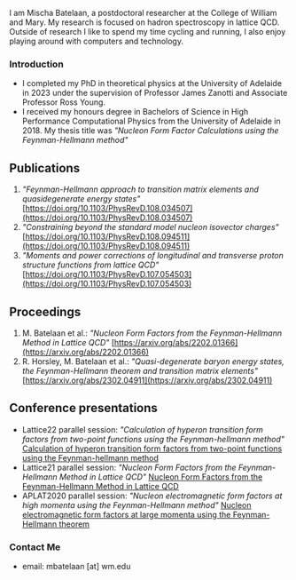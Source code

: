 I am Mischa Batelaan, a postdoctoral researcher at the College of William and Mary. My research is focused on hadron spectroscopy in lattice QCD.
Outside of research I like to spend my time cycling and running, I also enjoy playing around with computers and technology.

### Introduction
- I completed my PhD in theoretical physics at the University of Adelaide in 2023 under the supervision of Professor James Zanotti and Associate Professor Ross Young.
- I received my honours degree in Bachelors of Science in High Performance Computational Physics from the University of Adelaide in 2018. My thesis title was _"Nucleon Form Factor Calculations using the Feynman-Hellmann method"_


## Publications
1. _"Feynman-Hellmann approach to transition matrix elements and quasidegenerate energy states"_ [https://doi.org/10.1103/PhysRevD.108.034507](https://doi.org/10.1103/PhysRevD.108.034507)
2. _"Constraining beyond the standard model nucleon isovector charges"_ [https://doi.org/10.1103/PhysRevD.108.094511](https://doi.org/10.1103/PhysRevD.108.094511)
3. _"Moments and power corrections of longitudinal and transverse proton structure functions from lattice QCD"_ [https://doi.org/10.1103/PhysRevD.107.054503](https://doi.org/10.1103/PhysRevD.107.054503)

## Proceedings
1. M. Batelaan et al.: _"Nucleon Form Factors from the Feynman-Hellmann Method in Lattice QCD"_ [https://arxiv.org/abs/2202.01366](https://arxiv.org/abs/2202.01366)
2. R. Horsley, M. Batelaan et al.: _"Quasi-degenerate baryon energy states, the Feynman-Hellmann theorem and transition matrix elements"_  [https://arxiv.org/abs/2302.04911](https://arxiv.org/abs/2302.04911)

## Conference presentations
- Lattice22 parallel session: _"Calculation of hyperon transition form factors from two-point functions using the Feynman-hellmann method"_ [Calculation of hyperon transition form factors from two-point functions using the Feynman-hellmann method](https://indico.hiskp.uni-bonn.de/event/40/contributions/531/)
- Lattice21 parallel session: _"Nucleon Form Factors from the Feynman-Hellmann Method in Lattice QCD"_ [Nucleon Form Factors from the Feynman-Hellmann Method in Lattice QCD](https://indico.cern.ch/event/1006302/contributions/4381736/)
- APLAT2020 parallel session: _"Nucleon electromagnetic form factors at high momenta using the Feynman-Hellmann method"_ [Nucleon electromagnetic form factors at large momenta using the Feynman-Hellmann theorem](https://conference-indico.kek.jp/event/113/contributions/2066/)

### Contact Me
- email: mbatelaan [at] wm.edu

